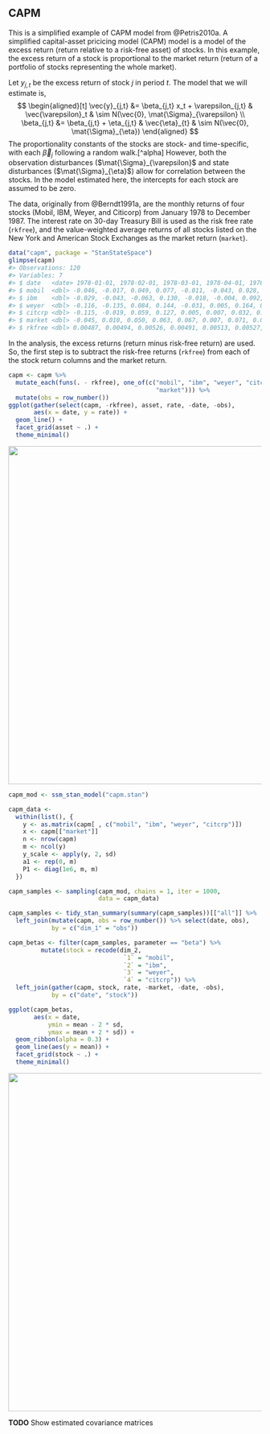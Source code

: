 
## CAPM

This is a simplified example of CAPM model from @Petris2010a.
A simplified capital-asset pricicing model (CAPM) model is a model of the excess
return (return relative to a risk-free asset) of stocks. In this example,
the excess return of a stock is proportional to the market return (return of a portfolio of stocks representing the whole market).


Let $y_{j,t}$ be the excess return of stock $j$ in period $t$.
The model that we will estimate is,
$$
\begin{aligned}[t]
\vec{y}_{j,t} &= \beta_{j,t} x_t + \varepsilon_{j,t} & \vec{\varepsilon}_t & \sim N(\vec{0}, \mat{\Sigma}_{\varepsilon} \\
\beta_{j,t} &= \beta_{j,t} + \eta_{j,t} & \vec{\eta}_{t} & \sim N(\vec{0}, \mat{\Sigma}_{\eta})
\end{aligned}
$$
The proportionality constants of the stocks are stock- and time-specific, with
each $\vec{\beta}_j$ following a random walk.[^alpha]
However, both the observation disturbances ($\mat{\Sigma}_{\varepsilon}$ and state disturbances ($\mat{\Sigma}_{\eta}$) allow for correlation between the stocks.
In the model estimated here, the intercepts for each stock are assumed to be zero.

The data, originally from @Berndt1991a, are the monthly returns of four stocks (Mobil, IBM, Weyer, and Citicorp) from January 1978 to December 1987.
The interest rate on 30-day Treasury Bill is used as the risk free rate (`rkfree`), and the value-weighted average returns of all stocks listed on the New York and American Stock Exchanges as the market return (`market`).

```r
data("capm", package = "StanStateSpace")
glimpse(capm)
#> Observations: 120
#> Variables: 7
#> $ date   <date> 1978-01-01, 1978-02-01, 1978-03-01, 1978-04-01, 1978-0...
#> $ mobil  <dbl> -0.046, -0.017, 0.049, 0.077, -0.011, -0.043, 0.028, 0....
#> $ ibm    <dbl> -0.029, -0.043, -0.063, 0.130, -0.018, -0.004, 0.092, 0...
#> $ weyer  <dbl> -0.116, -0.135, 0.084, 0.144, -0.031, 0.005, 0.164, 0.0...
#> $ citcrp <dbl> -0.115, -0.019, 0.059, 0.127, 0.005, 0.007, 0.032, 0.08...
#> $ market <dbl> -0.045, 0.010, 0.050, 0.063, 0.067, 0.007, 0.071, 0.079...
#> $ rkfree <dbl> 0.00487, 0.00494, 0.00526, 0.00491, 0.00513, 0.00527, 0...
```
In the analysis, the excess returns (return minus risk-free return) are used.
So, the first step is to subtract the risk-free returns (`rkfree`) from each of the stock return columns and the market return.

```r
capm <- capm %>%
  mutate_each(funs(. - rkfree), one_of(c("mobil", "ibm", "weyer", "citcrp",
                                         "market"))) %>%
  mutate(obs = row_number())
ggplot(gather(select(capm, -rkfree), asset, rate, -date, -obs),
       aes(x = date, y = rate)) +
  geom_line() +
  facet_grid(asset ~ .) +
  theme_minimal()
```

<img src="example-capm_files/figure-html/capm-data-clean-1.png" width="672" />



```r
capm_mod <- ssm_stan_model("capm.stan")

capm_data <-
  within(list(), {
    y <- as.matrix(capm[ , c("mobil", "ibm", "weyer", "citcrp")])
    x <- capm[["market"]]
    n <- nrow(capm)
    m <- ncol(y)
    y_scale <- apply(y, 2, sd)
    a1 <- rep(0, m)
    P1 <- diag(1e6, m, m)
  })

capm_samples <- sampling(capm_mod, chains = 1, iter = 1000,
                         data = capm_data)
```


```r
capm_samples <- tidy_stan_summary(summary(capm_samples))[["all"]] %>%
  left_join(mutate(capm, obs = row_number()) %>% select(date, obs),
            by = c("dim_1" = "obs"))

capm_betas <- filter(capm_samples, parameter == "beta") %>%
         mutate(stock = recode(dim_2,
                                `1` = "mobil",
                                `2` = "ibm",
                                `3` = "weyer",
                                `4` = "citcrp")) %>%
  left_join(gather(capm, stock, rate, -market, -date, -obs),
            by = c("date", "stock"))

ggplot(capm_betas,
       aes(x = date,
           ymin = mean - 2 * sd,
           ymax = mean + 2 * sd)) +
  geom_ribbon(alpha = 0.3) +
  geom_line(aes(y = mean)) +
  facet_grid(stock ~ .) +
  theme_minimal()
```

<img src="example-capm_files/figure-html/capm-state-plot-1.png" width="672" />

**TODO** Show estimated covariance matrices

